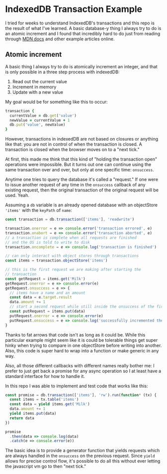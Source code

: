 # IndexedDB Transaction Example

I tried for weeks to understand IndexedDB's transactions and this repo
is the result of what I've learned. A basic database-y thing I always
try to do is an atomic increment and I found that incredibly hard to do
just from reading through [MDN docs][] and other example articles
online.

[MDN docs]: https://developer.mozilla.org/en-US/docs/Web/API/IndexedDB_API

## Atomic increment

A basic thing I always try to do is atomically increment an integer, and
that is only possible in a three step process with indexedDB:

1. Read out the current value
2. Increment in memory
3. Update with a new value

My goal would be for something like this to occur:

```ruby
transaction {
  currentValue = db.get('value')
  newValue = currentValue + 1
  db.put('value', newValue)
}
```

However, transactions in indexedDB are not based on closures or anything
like that: you are not in control of when the transaction is closed. A
transaction is closed when the browser moves on to a "next tick."

At first, this made me think that this kind of "holding the transaction
open" operations were impossible. But it turns out one can continue
using the same transaction over and over, but only at one specific time:
`onsuccess`.

Anytime one tries to query the database it's called a "request." If one
were to issue another request of any time in the `onsuccess` callback of
any existing request, then the original transaction of the original
request will be used. Yeah.

Assuming a `db` variable is an already opened database with an
objectStore `'items'` with the `keyPath` of `name`:

```js
const transaction = db.transaction(['items'], 'readwrite')

transaction.onerror = e => console.error('transaction errored', e)
transaction.onabort = e => console.error('transaction aborted', e)
// a transaction is complete when all requests are finished
// and the OS is told to write to disk
transaction.oncomplete = e => console.log('transaction is finished')

// can only interact with object stores through transactions
const items = transaction.objectStore('items')

// this is the first request we are making after starting the
// transaction
const getRequest = items.get('Milk')
getRequest.onerror = e => console.error(e)
getRequest.onsuccess = e => {
  // items have a name and an amount
  const data = e.target.result
  data.amount += 1
  // start a second request while still inside the onsuccess of the first
  const putRequest = items.put(data)
  putRequest.onerror = e => console.error(e)
  putRequest.onsuccess = e => console.log('successfully incremented the amount of milk to buy')
}
```

Thanks to fat arrows that code isn't as long as it could be. While this
particular example might seem like it is could be tolerable things get
super hinky when trying to compare in one objectStore before writing
into another. Also, this code is super hard to wrap into a function or
make generic in any way.

Also, all those different callbacks with different names really bother
me: I prefer to just get back a promise for any async operation so I at
least have a standard interface for how to handle it.

In this repo I was able to implement and test code that works like this:

```js
const promise = db.transaction(['items'], 'rw').run(function* (tx) {
  const items = tx.table('items')
  const data = yield items.get('Milk')
  data.amount += 1
  yield items.put(data)
  return data
})

promise
  .then(data => console.log(data)
  .catch(e => console.error(e))
```

The basic idea is to provide a generator function that yields requests
which are always handled in the `onsuccess` on the previous request.
Since `yield` allows for precise control flow, it's possible to do all
this without ever letting the javascript vm go to then "next tick."


